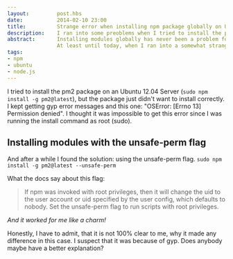 ```yaml
---
layout:         post.hbs
date:           2014-02-10 23:00
title:          Strange error when installing npm package globally on Ubuntu
description:    I ran into some preoblems when I tried to install the pm2 package globally on Ubuntu. Using the unsafe-perm flag solved the problem.
abstract:       Installing modules globally has never been a problem for me, neither on Windows nor on Ubuntu.
                At least until today, when I ran into a somewhat strange problem.
tags:
- npm
- ubuntu
- node.js
---
```


I tried to install the pm2 package on an Ubuntu 12.04 Server (`sudo npm install -g pm2@latest`),
but the package just didn't want to install correctly.
I kept getting gyp error messages and this one: "OSError: [Errno 13] Permission denied".
I thought it was impossible to get this error since I was running the install command as root (sudo).

## Installing modules with the unsafe-perm flag
And after a while I found the solution: using the unsafe-perm flag.
```sudo npm install -g pm2@latest --unsafe-perm```

What the docs say about this flag:

>If npm was invoked with root privileges, then it will change the uid to the user account or uid specified by the user config, which defaults to nobody.
>Set the unsafe-perm flag to run scripts with root privileges.

*And it worked for me like a charm!*

Honestly, I have to admit, that it is not 100% clear to me, why it made any difference in this case.
I suspect that it was because of gyp. Does anybody maybe have a better explanation?


